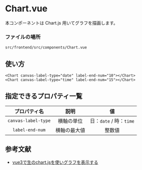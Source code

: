 # Chart.vue
本コンポーネントは Chart.js 用いてグラフを描画します。

### ファイルの場所
`src/frontend/src/components/Chart.vue`

## 使い方
```
<Chart canvas-label-type="date" label-end-num="10"></Chart>
<Chart canvas-label-type="time" label-end-num="15"></Chart>
```

## 指定できるプロパティ一覧

| プロパティ名 | 説明 | 値 |
|:-----------:|:------------:|:------------:|
| `canvas-label-type` | 横軸の単位 | 日：`date` / 時：`time` |
| `label-end-num` | 横軸の最大値 | 整数値 |

## 参考文献
- [vue3で生のchart.jsを使いグラフを表示する](https://qiita.com/shira79/items/22e024b24374c0f6c2d7)
